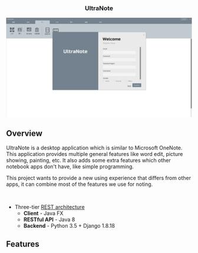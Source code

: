 <div align="center">
<h3>UltraNote</h3>
<img src="/.meta/login.JPG">
</div>

## Overview
UltraNote is a desktop application which is similar to Microsoft OneNote. This application provides multiple general features like word edit, picture showing, painting, etc. It also adds some extra features which other notebook apps don't have, like simple programming.

This project wants to provide a new using experience that differs from other apps, it can combine most of the features we use for noting.

<br>

* Three-tier [REST architecture](https://en.wikipedia.org/wiki/Representational_state_transfer)
  - **Client** - Java FX 
  - **RESTful API** - Java 8
  - **Backend** - Python 3.5 + Django 1.8.18    


## Features
